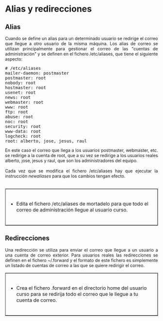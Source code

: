 # Alias y redirecciones
<h2 style="text-align: justify;">Alias</h2>
<div style="text-align: justify;">Cuando se define un alias para un determinado usuario se redirige el correo que llegue a otro usuario de la misma máquina. Los alias de correo se utilizan principalmente para gestionar el correo de las &quot;cuentas de administración&quot; y se definen en el fichero /etc/aliases, que tiene el siguiente aspecto:<br /><pre># /etc/aliases
mailer-daemon: postmaster
postmaster: root
nobody: root
hostmaster: root
usenet: root
news: root
webmaster: root
www: root
ftp: root
abuse: root
noc: root
security: root
www-data: root
logcheck: root
root: alberto, jose, jesus, raul</pre>En este caso el correo que llega a los usuarios postmaster, webmaster, etc. se redirige a la cuenta de root, que a su vez se redirige a los usuarios reales alberto, jose, jesus y raul, que son los administradores del equipo.<br /> <br />Cada vez que se modifica el fichero /etc/aliases hay que ejecutar la instrucción <em>newaliases</em> para que los cambios tengan efecto.<br /><br /> </div>
<table width="100%" border="1" style="text-align: left; margin-left: 0px; margin-right: 0px;"><tbody>
  <tr>
    <td width="100%" valign="top"> <br />
      <ul>
        <li>Edita el fichero /etc/aliases de mortadelo para que todo el correo de administración llegue al usuario curso.</li>
      </ul><br />
    </td>
  </tr></tbody>
</table>
<div style="text-align: justify;"> </div>
<h2 style="text-align: justify;">Redirecciones</h2>
<div style="text-align: justify;"> </div>
<p style="text-align: justify;">Una redirección se utiliza para enviar el correo que llegue a un usuario a una cuenta de correo exterior. Para usuarios reales las redirecciones se definen en el fichero ~/.forward y el formato de este fichero es simplemente un listado de cuentas de correo a las que se quiere redirigir el correo.</p>
<div style="text-align: justify;"> </div>
<p style="text-align: justify;">
  <table width="100%" border="1" style="text-align: left; margin-left: 0px; margin-right: 0px;"><tbody>
    <tr>
      <td width="100%" valign="top"><br />
        <ul>
          <li>Crea el fichero .forward en el directorio home del usuario curso para se redirija todo el correo que le llegue a tu cuenta de correo.</li>
        </ul><br />
      </td>
    </tr></tbody>
  </table><br /></p>
<div style="text-align: justify;"><br /> </div>
